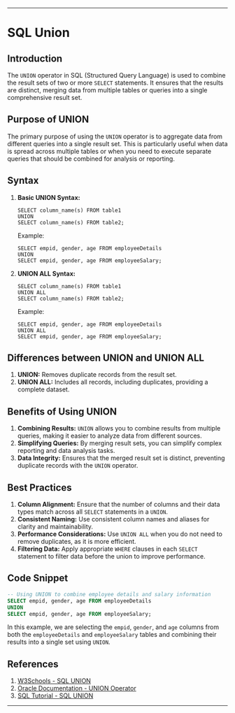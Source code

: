 ---

# SQL Union

## Introduction
The `UNION` operator in SQL (Structured Query Language) is used to combine the result sets of two or more `SELECT` statements. It ensures that the results are distinct, merging data from multiple tables or queries into a single comprehensive result set.

## Purpose of UNION
The primary purpose of using the `UNION` operator is to aggregate data from different queries into a single result set. This is particularly useful when data is spread across multiple tables or when you need to execute separate queries that should be combined for analysis or reporting.

## Syntax
1. **Basic UNION Syntax:**
   ```
   SELECT column_name(s) FROM table1
   UNION
   SELECT column_name(s) FROM table2;
   ```
   Example:
   ```
   SELECT empid, gender, age FROM employeeDetails
   UNION
   SELECT empid, gender, age FROM employeeSalary;
   ```

2. **UNION ALL Syntax:**
   ```
   SELECT column_name(s) FROM table1
   UNION ALL
   SELECT column_name(s) FROM table2;
   ```
   Example:
   ```
   SELECT empid, gender, age FROM employeeDetails
   UNION ALL
   SELECT empid, gender, age FROM employeeSalary;
   ```

## Differences between UNION and UNION ALL
1. **UNION:** Removes duplicate records from the result set.
2. **UNION ALL:** Includes all records, including duplicates, providing a complete dataset.

## Benefits of Using UNION
1. **Combining Results:** `UNION` allows you to combine results from multiple queries, making it easier to analyze data from different sources.
2. **Simplifying Queries:** By merging result sets, you can simplify complex reporting and data analysis tasks.
3. **Data Integrity:** Ensures that the merged result set is distinct, preventing duplicate records with the `UNION` operator.

## Best Practices
1. **Column Alignment:** Ensure that the number of columns and their data types match across all `SELECT` statements in a `UNION`.
2. **Consistent Naming:** Use consistent column names and aliases for clarity and maintainability.
3. **Performance Considerations:** Use `UNION ALL` when you do not need to remove duplicates, as it is more efficient.
4. **Filtering Data:** Apply appropriate `WHERE` clauses in each `SELECT` statement to filter data before the union to improve performance.

## Code Snippet
```sql
-- Using UNION to combine employee details and salary information
SELECT empid, gender, age FROM employeeDetails
UNION
SELECT empid, gender, age FROM employeeSalary;
```

In this example, we are selecting the `empid`, `gender`, and `age` columns from both the `employeeDetails` and `employeeSalary` tables and combining their results into a single set using `UNION`.

## References
1. [W3Schools - SQL UNION](https://www.w3schools.com/sql/sql_union.asp)
2. [Oracle Documentation - UNION Operator](https://docs.oracle.com/en/database/oracle/oracle-database/19/sqlrf/UNION.html)
3. [SQL Tutorial - SQL UNION](https://www.sqltutorial.org/sql-union/)

---